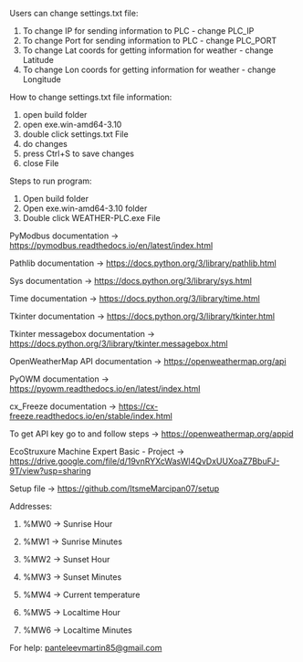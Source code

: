 Users can change settings.txt file:
  1. To change IP for sending information to PLC - change PLC_IP
  2. To change Port for sending information to PLC - change PLC_PORT
  3. To change Lat coords for getting information for weather - change Latitude
  4. To change Lon coords for getting information for weather - change Longitude

How to change settings.txt file information:
  1. open build folder
  2. open exe.win-amd64-3.10
  3. double click settings.txt File
  4. do changes
  5. press Ctrl+S to save changes
  6. close File


Steps to run program:
  1. Open build folder
  2. Open exe.win-amd64-3.10 folder
  3. Double click WEATHER-PLC.exe File

PyModbus documentation -> https://pymodbus.readthedocs.io/en/latest/index.html

Pathlib documentation -> https://docs.python.org/3/library/pathlib.html

Sys documentation -> https://docs.python.org/3/library/sys.html

Time documentation -> https://docs.python.org/3/library/time.html

Tkinter documentation -> https://docs.python.org/3/library/tkinter.html

Tkinter messagebox documentation -> https://docs.python.org/3/library/tkinter.messagebox.html

OpenWeatherMap API documentation -> https://openweathermap.org/api

PyOWM documentation -> https://pyowm.readthedocs.io/en/latest/index.html

cx_Freeze documentation -> https://cx-freeze.readthedocs.io/en/stable/index.html

To get API key go to and follow steps -> https://openweathermap.org/appid

EcoStruxure Machine Expert Basic - Project -> https://drive.google.com/file/d/19vnRYXcWasWl4QvDxUUXoaZ7BbuFJ-9T/view?usp=sharing

Setup file -> https://github.com/ItsmeMarcipan07/setup

Addresses:

  1. %MW0 ->  Sunrise Hour


  2. %MW1 ->  Sunrise Minutes

  3. %MW2 ->  Sunset Hour

  4. %MW3 ->  Sunset Minutes

  5. %MW4 ->  Current temperature

  6. %MW5 ->  Localtime  Hour

  7. %MW6 ->  Localtime Minutes


For help: panteleevmartin85@gmail.com
